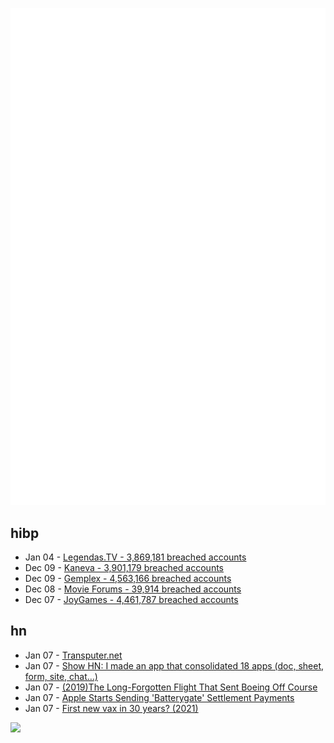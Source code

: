 ![Metrics](https://raw.githubusercontent.com/phixion/phixion/master/metrics.svg)

## hibp

<!--
for https://github.com/phixion/phixion/blob/main/.github/workflows/feeds.yml
-->
<!--START_SECTION:haveibeenpwnd-->
- Jan 04 - [Legendas.TV - 3,869,181 breached accounts](https://haveibeenpwned.com/PwnedWebsites#LegendasTV)
- Dec 09 - [Kaneva - 3,901,179 breached accounts](https://haveibeenpwned.com/PwnedWebsites#Kaneva)
- Dec 09 - [Gemplex - 4,563,166 breached accounts](https://haveibeenpwned.com/PwnedWebsites#Gemplex)
- Dec 08 - [Movie Forums - 39,914 breached accounts](https://haveibeenpwned.com/PwnedWebsites#MovieForums)
- Dec 07 - [JoyGames - 4,461,787 breached accounts](https://haveibeenpwned.com/PwnedWebsites#JoyGames)
<!--END_SECTION:haveibeenpwnd-->

## hn

<!--
for https://github.com/phixion/phixion/blob/main/.github/workflows/feeds.yml
-->
<!--START_SECTION:hn-->
- Jan 07 - [Transputer.net](http://transputer.net/)
- Jan 07 - [Show HN: I made an app that consolidated 18 apps (doc, sheet, form, site, chat…)](https://nino.app)
- Jan 07 - [(2019)The Long-Forgotten Flight That Sent Boeing Off Course](https://www.theatlantic.com/ideas/archive/2019/11/how-boeing-lost-its-bearings/602188/)
- Jan 07 - [Apple Starts Sending 'Batterygate' Settlement Payments](https://www.macrumors.com/2024/01/06/apple-starts-iphone-batterygate-payouts/)
- Jan 07 - [First new vax in 30 years? (2021)](https://mail-index.netbsd.org/port-vax/2021/07/03/msg003899.html)
<!--END_SECTION:hn-->

<!--
for https://yhype.me
-->
![](https://hit.yhype.me/github/profile?user_id=13013670)
